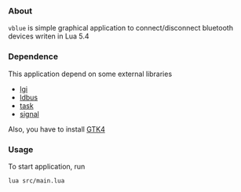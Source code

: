 ### About

`vblue` is simple graphical application to connect/disconnect bluetooth devices writen in Lua 5.4

### Dependence

This application depend on some external libraries

- [lgi](https://github.com/lgi-devs/lgi)
- [ldbus](https://github.com/daurnimator/ldbus)
- [task](https://github.com/VALAD47/task)
- [signal](https://github.com/VALAD47/signal)

Also, you have to install [GTK4](https://www.gtk.org/docs/installations/)

### Usage

To start application, run 
```
lua src/main.lua
```